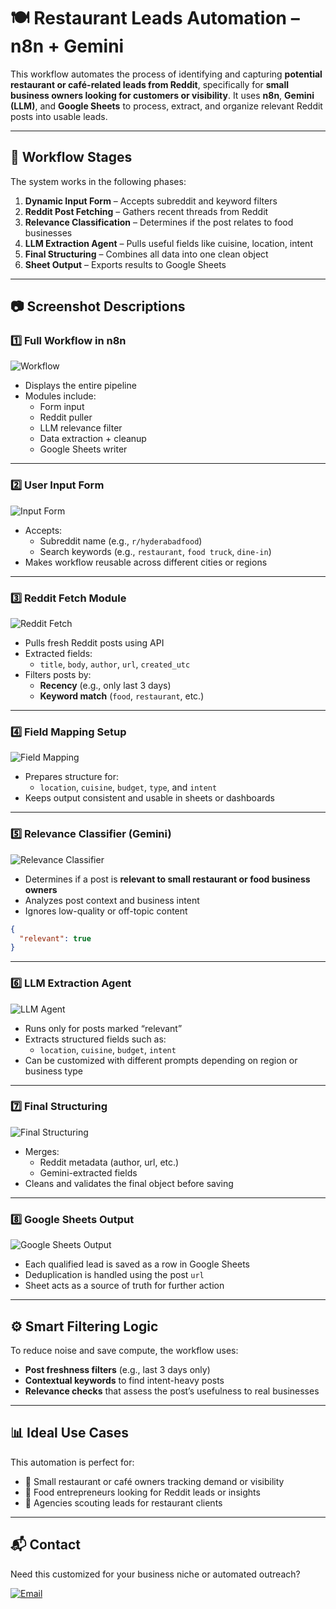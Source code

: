 # 🍽️ Restaurant Leads Automation – n8n + Gemini

This workflow automates the process of identifying and capturing **potential restaurant or café-related leads from Reddit**, specifically for **small business owners looking for customers or visibility**. It uses **n8n**, **Gemini (LLM)**, and **Google Sheets** to process, extract, and organize relevant Reddit posts into usable leads.

---

## 🧩 Workflow Stages

The system works in the following phases:

1. **Dynamic Input Form** – Accepts subreddit and keyword filters  
2. **Reddit Post Fetching** – Gathers recent threads from Reddit  
3. **Relevance Classification** – Determines if the post relates to food businesses  
4. **LLM Extraction Agent** – Pulls useful fields like cuisine, location, intent  
5. **Final Structuring** – Combines all data into one clean object  
6. **Sheet Output** – Exports results to Google Sheets

---

## 📷 Screenshot Descriptions

### 1️⃣ Full Workflow in n8n

![Workflow](./screenshots/01-workflow.png)

- Displays the entire pipeline  
- Modules include:  
  - Form input  
  - Reddit puller  
  - LLM relevance filter  
  - Data extraction + cleanup  
  - Google Sheets writer

---

### 2️⃣ User Input Form

![Input Form](./screenshots/02-testform.png)

- Accepts:
  - Subreddit name (e.g., `r/hyderabadfood`)  
  - Search keywords (e.g., `restaurant`, `food truck`, `dine-in`)  
- Makes workflow reusable across different cities or regions

---

### 3️⃣ Reddit Fetch Module

![Reddit Fetch](./screenshots/03-reddit.png)

- Pulls fresh Reddit posts using API  
- Extracted fields:
  - `title`, `body`, `author`, `url`, `created_utc`  
- Filters posts by:
  - **Recency** (e.g., only last 3 days)  
  - **Keyword match** (`food`, `restaurant`, etc.)

---

### 4️⃣ Field Mapping Setup

![Field Mapping](./screenshots/04-Required-fields.png)

- Prepares structure for:
  - `location`, `cuisine`, `budget`, `type`, and `intent`  
- Keeps output consistent and usable in sheets or dashboards

---

### 5️⃣ Relevance Classifier (Gemini)

![Relevance Classifier](./screenshots/05-relevance.png)

- Determines if a post is **relevant to small restaurant or food business owners**  
- Analyzes post context and business intent  
- Ignores low-quality or off-topic content

```json
{
  "relevant": true
}
```

---

### 6️⃣ LLM Extraction Agent

![LLM Agent](./screenshots/06-agent.png)

- Runs only for posts marked “relevant”  
- Extracts structured fields such as:
  - `location`, `cuisine`, `budget`, `intent`  
- Can be customized with different prompts depending on region or business type

---

### 7️⃣ Final Structuring

![Final Structuring](./screenshots/07-collect-fields.png)

- Merges:
  - Reddit metadata (author, url, etc.)  
  - Gemini-extracted fields  
- Cleans and validates the final object before saving

---

### 8️⃣ Google Sheets Output

![Google Sheets Output](./screenshots/08-sheet.png)

- Each qualified lead is saved as a row in Google Sheets  
- Deduplication is handled using the post `url`  
- Sheet acts as a source of truth for further action

---

## ⚙️ Smart Filtering Logic

To reduce noise and save compute, the workflow uses:

- **Post freshness filters** (e.g., last 3 days only)  
- **Contextual keywords** to find intent-heavy posts  
- **Relevance checks** that assess the post’s usefulness to real businesses

---

## 📊 Ideal Use Cases

This automation is perfect for:

- 🧁 Small restaurant or café owners tracking demand or visibility  
- 🧠 Food entrepreneurs looking for Reddit leads or insights  
- 📢 Agencies scouting leads for restaurant clients

---

## 📬 Contact

Need this customized for your business niche or automated outreach?

[![Email](https://img.shields.io/badge/Email-Contact_Me-red?style=for-the-badge&logo=gmail&logoColor=white)](mailto:purnikparisha@gmail.com)
